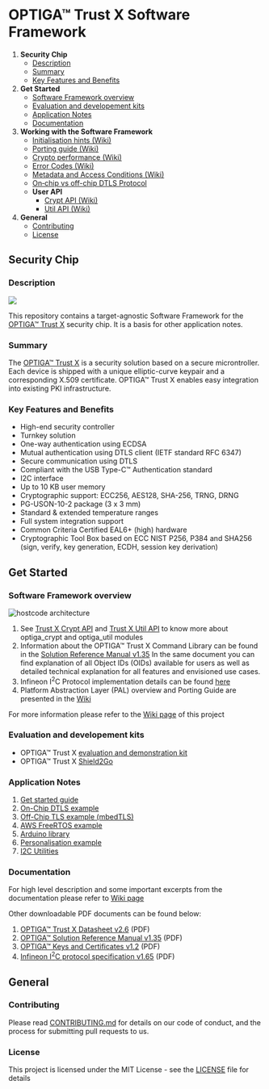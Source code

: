 # OPTIGA&trade; Trust X Software Framework

[tocstart]: # (toc start)

1. **Security Chip**
    * [Description](#description)
    * [Summary](#summary)
    * [Key Features and Benefits](#key_features_and_benefits)
2. **Get Started**
    * [Software Framework overview](#software_framework_oveview)
    * [Evaluation and developement kits](#evaluation_development_kits)
    * [Application Notes](#application_notes)
    * [Documentation](#documentation)
3. **Working with the Software Framework**
    * [Initialisation hints (Wiki)](https://github.com/Infineon/optiga-trust-x/wiki/Initialisation-hints)
    * [Porting guide (Wiki)](https://github.com/Infineon/optiga-trust-x/wiki/Porting-Guide)
    * [Crypto performance (Wiki)](https://github.com/Infineon/optiga-trust-x/wiki/Crypto-Performance)
    * [Error Codes (Wiki)](https://github.com/Infineon/optiga-trust-x/wiki/Device-Error-Codes)
    * [Metadata and Access Conditions (Wiki)](https://github.com/Infineon/optiga-trust-x/wiki/Metadata-and-Access-Conditions)
    * [On‐chip vs off-chip DTLS Protocol](https://github.com/Infineon/optiga-trust-x/wiki/On‐chip-vs-off‐chip-(D)TLS-Protocol)
    * **User API**
        * [Crypt API (Wiki)](https://github.com/Infineon/optiga-trust-x/wiki/Trust-X-Crypt-API)
        * [Util API (Wiki)](https://github.com/Infineon/optiga-trust-x/wiki/Trust-X-Util-API)
4. **General**
    * [Contributing](#contributing)
    * [License](#license)

[tocend]: # (toc end)

## Security Chip

### <a name="description"></a>Description

<img src="https://github.com/Infineon/Assets/blob/master/Pictures/OPTIGA-Trust-X.png">

This repository contains a target-agnostic Software Framework for the [OPTIGA™ Trust X](https://www.infineon.com/optiga-trust-x) security chip. It is a basis for other application notes.

### <a name="summary"></a>Summary
The [OPTIGA™ Trust X](https://github.com/Infineon/Assets/raw/master/PDFs/OPTIGA_Trust_X_Datasheet_v2.6.pdf) is a security solution based on a secure microntroller. Each device is shipped with a unique elliptic-curve keypair and a corresponding X.509 certificate. OPTIGA™ Trust X enables easy integration into existing PKI infrastructure.

### <a name="key_features_and_benefits"></a>Key Features and Benefits
* High-end security controller
* Turnkey solution
* One-way authentication using ECDSA
* Mutual authentication using DTLS client (IETF standard RFC 6347)
* Secure communication using DTLS
* Compliant with the USB Type-C™ Authentication standard
* I2C interface
* Up to 10 KB user memory
* Cryptographic support: ECC256, AES128, SHA-256, TRNG, DRNG
* PG-USON-10-2 package (3 x 3 mm)
* Standard & extended temperature ranges
* Full system integration support
* Common Criteria Certified EAL6+ (high) hardware
* Cryptographic Tool Box based on ECC NIST P256, P384 and SHA256 (sign, verify, key generation, ECDH, session key derivation)   

## Get Started

### <a name="software_framework_oveview"></a>Software Framework overview

![hostcode architecture](https://raw.githubusercontent.com/Infineon/Assets/master/Pictures/optiga_trust_x_stack_generic.jpg)

1. See [Trust X Crypt API](https://github.com/Infineon/optiga-trust-x/wiki/Trust-X-Crypt-API) and [Trust X Util API](https://github.com/Infineon/optiga-trust-x/wiki/Trust-X-Util-API)  to know more about optiga_crypt and optiga_util modules
2. Information about the OPTIGA™ Trust X Command Library can be found in the [Solution Reference Manual v1.35](https://github.com/Infineon/Assets/raw/master/PDFs/OPTIGA_Trust_X_SolutionReferenceManual_v1.35.pdf)
In the same document you can find explanation of all Object IDs (OIDs) available for users as well as detailed technical explanation for all features and envisioned use cases.
3. Infineon I<sup>2</sup>C Protocol implementation details can be found [here](https://github.com/Infineon/Assets/raw/master/PDFs/IFXI2CProtocol_v1.65.pdf)
4. Platform Abstraction Layer (PAL) overview and Porting Guide are presented in the [Wiki](https://github.com/Infineon/optiga-trust-x/wiki/Porting-Guide)

For more information please refer to the [Wiki page](https://github.com/Infineon/optiga-trust-x/wiki) of this project

### <a name="evaluation_development_kits"></a>Evaluation and developement kits
* OPTIGA™ Trust X [evaluation and demonstration kit](https://www.infineon.com/cms/en/product/evaluation-boards/optiga-trust-x-eval-kit/)
* OPTIGA™ Trust X [Shield2Go](https://www.infineon.com/cms/en/product/evaluation-boards/s2go-security-optiga-x/)

### <a name="application_notes"></a>Application Notes
1. [Get started guide](https://github.com/Infineon/getstarted-optiga-trust-x)
2. [On-Chip DTLS example](https://github.com/Infineon/onchipdtls-optiga-trust-x)
3. [Off-Chip TLS example (mbedTLS)](https://github.com/Infineon/mbedTLS-optiga-trust-x)
4. [AWS FreeRTOS example](https://github.com/Infineon/amazon-freertos-optiga-trust-x)
5. [Arduino library](https://github.com/Infineon/arduino-optiga-trust-x)
6. [Personalisation example](https://github.com/Infineon/personalize-optiga-trust-x)
7. [I2C Utilities](https://github.com/Infineon/i2c-utils-optiga-trust)

### <a name="documentation"></a>Documentation
For high level description and some important excerpts from the documentation please refer to [Wiki page](https://github.com/Infineon/optiga-trust-x/wiki)

Other downloadable PDF documents can be found below:
1. [OPTIGA™ Trust X Datasheet v2.6](https://github.com/Infineon/Assets/raw/master/PDFs/OPTIGA_Trust_X_Datasheet_v2.6.pdf) (PDF)
2. [OPTIGA™ Solution Reference Manual v1.35](https://github.com/Infineon/Assets/raw/master/PDFs/OPTIGA_Trust_X_SolutionReferenceManual_v1.35.pdf) (PDF)
3. [OPTIGA™ Keys and Certificates v1.2](https://github.com/Infineon/Assets/raw/master/PDFs/OPTIGA_Trust_X_KeysAndCertificates_v1.2.pdf) (PDF)
4. [Infineon I<sup>2</sup>C protocol specification v1.65](https://github.com/Infineon/Assets/raw/master/PDFs/IFXI2CProtocol_v1.65.pdf) (PDF)

## General

### <a name="contributing"></a>Contributing

Please read [CONTRIBUTING.md](CONTRIBUTING.md) for details on our code of conduct, and the process for submitting pull requests to us.

### <a name="license"></a>License
This project is licensed under the MIT License - see the [LICENSE](LICENSE) file for details
